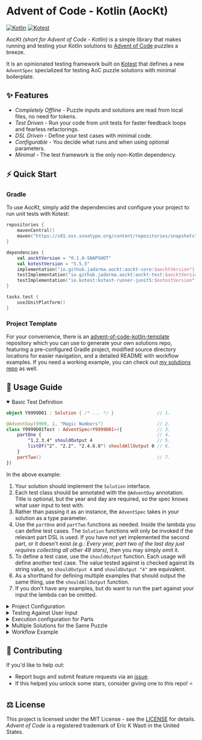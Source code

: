 # Advent of Code - Kotlin (AocKt)

[![Kotlin](https://img.shields.io/badge/Kotlin-1.9.0-%237F52FF.svg?style=flat-square&logo=kotlin&logoColor=%237F52FF)](https://kotlinlang.org/)
[![Kotest](https://img.shields.io/badge/Kotest-5.5.5-%35ED35.svg?style=flat-square&logo=data:image/svg+xml;base64,PHN2ZyB4bWxucz0iaHR0cDovL3d3dy53My5vcmcvMjAwMC9zdmciIHdpZHRoPSIxNiIgaGVpZ2h0PSIxNiI+PHBhdGggc3R5bGU9ImZpbGw6IzM1ZWQzNSIgZD0iTTEyIDJoNGwtOCA4IDQgNEg0di00TDAgNmg4WiIvPjwvc3ZnPg==)](https://kotest.io/)

AocKt _(short for Advent of Code - Kotlin)_ is a simple library that makes running and testing your Kotlin solutions to
[Advent of Code](https://adventofcode.com) puzzles a breeze.

It is an opinionated testing framework built on [Kotest](https://kotest.io/) that defines a new `AdventSpec` specialized
for testing AoC puzzle solutions with minimal boilerplate.

## ✨ Features

- *Completely Offline* - Puzzle inputs and solutions are read from local files, no need for tokens.
- *Test Driven* - Run your code from unit tests for faster feedback loops and fearless refactorings.
- *DSL Driven* - Define your test cases with minimal code.
- *Configurable* - You decide what runs and when using optional parameters.
- *Minimal* - The test framework is the only non-Kotlin dependency.

## ⚡ Quick Start

### Gradle

To use AocKt, simply add the dependencies and configure your project to run unit tests with Kotest:

```kotlin
repositories {
    mavenCentral()
    maven("https://s01.oss.sonatype.org/content/repositories/snapshots")
}

dependencies {
    val aocktVersion = "0.1.0-SNAPSHOT"
    val kotestVersion = "5.5.5"
    implementation("io.github.jadarma.aockt:aockt-core:$aocktVersion")
    testImplementation("io.github.jadarma.aockt:aockt-test:$aocktVersion")
    testImplementation("io.kotest:kotest-runner-junit5:$kotestVersion")
}

tasks.test {
    useJUnitPlatform()
}
```

### Project Template

For your convenience, there is an
[advent-of-code-kotlin-template](https://github.com/Jadarma/advent-of-code-kotlin-template) repository which you can
use to generate your own solutions repo, featuring a pre-configured Gradle project, modified source directory locations
for easier navigation, and a detailed README with workflow examples.
If you need a working example, you can check out
[my solutions repo](https://github.com/Jadarma/advent-of-code-kotlin-solutions) as well.

## 📄 Usage Guide

<details open>
  <summary>Basic Test Definition</summary>

```kotlin
object Y9999D01 : Solution { /* ... */ }                // 1.

@AdventDay(9999, 1, "Magic Numbers")                    // 2.
class Y9999D01Test : AdventSpec<Y9999D01>({             // 3.
    partOne {                                           // 4.
        "1,2,3,4" shouldOutput 4                        // 5.
        listOf("2", "2,2", "2,4,6,8") shouldAllOutput 0 // 6.
    }
    partTwo()                                           // 7.
})
```

In the above example:

1. Your solution should implement the `Solution` interface.
2. Each test class should be annotated with the `@AdventDay` annotation. Title is optional, but the year and day are
   required, so the spec knows what user input to test with.
3. Rather than passing it as an instance, the `AdventSpec` takes in your solution as a type parameter.
4. Use the `partOne` and `partTwo` functions as needed.
   Inside the lambda you can define test cases.
   The `Solution` functions will only be invoked if the relevant part DSL is used.
   If you have not yet implemented the second part, or it doesn't exist
   _(e.g.: Every year, part two of the last day just requires collecting all other 49 stars)_,
   then you may simply omit it.
5. To define a test case, use the `shouldOutput` function.
   Each usage will define another test case.
   The value tested against is checked against its string value, so `shouldOutput 4` and `shouldOutput "4"` are
   equivalent.
6. As a shorthand for defining multiple examples that should output the same thing, use the `shouldAllOutput` function.
7. If you don't have any examples, but do want to run the part against your input the lambda can be omitted.

</details>

<details>
    <summary>Project Configuration</summary>

AocKt provides an extension you may register in your Kotest project to tweak the behaviour of the `AdventSpec`.
Registering it is optional but recommended, and can be done like any other extension:

```kotlin
object TestConfig : AbstractProjectConfig() {

    override fun extensions() = listOf<Extension>(
        AocKtExtension(),
    )
}
```

The following optional parameters exist:

- *formatAdventSpecNames* - When the extension is registered, `AdventSpec` classes have a pretty formatted name in the
  test runner. Set this to `false` to opt out of this behavior.
- *efficiencyBenchmark* - If a solution completes under this time value, it will pass its efficiency test.
  Lower this value to increase the challenge or increase it to adjust for your hardware *(the latter shouldn't be
  necessary)*.
  Can be overridden for individual parts, see *Execution Configuration for Parts* for more details.
  Default is fifteen seconds.
- *executionMode* - Choose the default execution mode for the entire project (run only examples, only user input, or
  all of them).
  If set to `ExamplesOnly`, does not run against the true puzzle input even if present.
  Useful when running the project with encrypted inputs (e.g. running a clone of someone else's solution repo).
  If set to `SkipExamples`, will only test against user input.
  Can be overridden for individual parts, see *Execution Configuration for Parts* for more details.
  Default is all.

</details>

<details>
    <summary>Testing Against User Input</summary>

By default, only the example defined in the DSL will run.
However, the solution can be tested against real user input if it is detected.
AocKt looks inside the test resources directory for them.
The structure is fixed and must match the following:

```text
testResourcesDir
  └──  aockt
     └── y{year}
        └── d{two-digit-day}
           └── input.txt
           └── solution_part1.txt
           └── solution_part2.txt
```

If the `input.txt` file exists, the `Solution` will be ran against it after the example tests.
It is normal that at first the solutions are unknown, and therefore missing.
The unverified solution will be added in parens at the end of the test name, which you can then submit to the website.

If the `solution_part1` or `solution_part2.txt` exist, then the value contained within them is assumed to be the correct
output when running against `input.txt`, and will be validated.

**IMPORTANT!:** The reason for keeping the user inputs separate from the tests (apart from readability) is that
[puzzle inputs should not be redistributed](https://old.reddit.com/r/adventofcode/wiki/faqs/copyright/inputs).
If you plan on sharing your solutions repository publicly, either `.gitignore` the `src/test/resources/aockt` directory
or commit them as encrypted blobs only you can read!

</details>

<details>
    <summary>Execution configuration for Parts</summary>

The `partOne` and `partTwo` scopes can be configured with optional parameters.
These allow you to modify the way the generated tests behave.
They are mostly meant to help during development, and reverted once your solutions are complete.

The following optional parameters exist:

- *enabled* - True by default. When set to false, all tests for this part are ignored.
  Useful for when working on the second part of a puzzle and want to skip re-checking the first when
  running the spec.

- *expensive* - False by default. Lowers the time restrictions for execution.
  While most puzzles should be solvable in under 15 seconds, sometimes it's hard to come up with an optimised solution
  on the first try.
  This option tags the tests as slow if you want to exclude them from bulk execution.

- *executionMode* - Defaults to project configuration.
  If set to `ExamplesOnly`, does not run against the true puzzle input even if present.
  Useful when refactoring an expensive day and no not wish to waste time on the big test while the small ones do fail.
  If set to `SkipExamples`, does not run against the example test cases even if present.
  Useful for isolating a single execution of the solution, useful when debugging.

- *efficiencyBenchmark* - Defaults to project configuration.
  The maximum runtime a solution can have while being considered efficient by the time tests.
  Only the user input tests are measured.

</details>

<details>
    <summary>Multiple Solutions for the Same Puzzle</summary>

The `AdventSpec` is designed to test a single `Solution` at a time.
However, that doesn't mean you need to duplicate the code if you want to show off multiple approaches to the solution!
You can instead define an abstract specification for your test cases, and use it to derive an arbitrary number of
specific implementation test classes, and supply the `variant` parameter to the `AdventDay` annotation to disambiguate
between the two.

```kotlin
object SolutionA : Solution { /* ... */ }
object SolutionB : Solution { /* ... */ }

@AdventDay(9999, 1, "Magic Numbers", "Variant A")
class SolutionATest : Y9999D01Spec<SolutionA>()

@AdventDay(9999, 1, "Magic Numbers", "Variant B")
class SolutionBTest : Y9999D01Spec<SolutionB>()

abstract class Y9999D01Spec<T : Solution> : AdventSpec<T>({
    val exampleInput = "1,2,3,4"
    partOne { exampleInput shouldOutput 4 }
    partTwo { exampleInput shouldOutput 24 }
})
```

</details>

<details>
    <summary>Workflow Example</summary>

For a complete workflow example, check out the
[project template](https://github.com/Jadarma/advent-of-code-kotlin-template#-workflow-example).
</details>

## 👥 Contributing

If you'd like to help out:

- Report bugs and submit feature requests via an [issue](https://github.com/Jadarma/advent-of-code-kotlin/issues).
- If this helped you unlock some stars, consider giving one to this repo! ⭐

## ⚖ License

This project is licensed under the MIT License - see the [LICENSE](LICENSE.md) for details.\
_Advent of Code_ is a registered trademark of Eric K Wastl in the United States.
